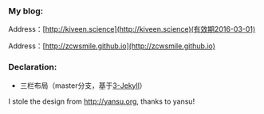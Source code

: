 ### My blog:

Address：[http://kiveen.science](http://kiveen.science)(有效期2016-03-01)

Address：[http://zcwsmile.github.io](http://zcwsmile.github.io)


### Declaration:

- 三栏布局（master分支，基于[3-Jekyll](https://github.com/P233/3-Jekyll)）

I stole the design from  <a href="http://yansu.org" target="_blank">http://yansu.org</a>, thanks to yansu!